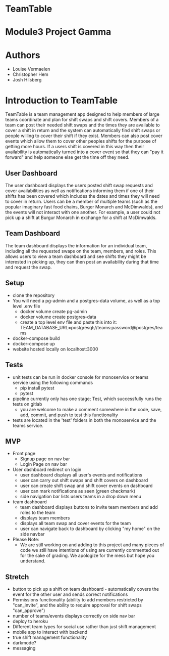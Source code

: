 # TeamTable

# Module3 Project Gamma

# Authors
  - Louise Vermaelen
  - Christopher Hem
  - Josh Hilsberg

# Introduction to TeamTable
TeamTable is a team management app designed to help members of large teams coordinate and plan for shift swaps and shift covers. Members of a team can post their needed shift swaps and the times they are available to cover a shift in return and the system can automatically find shift swaps or people willing to cover their shift if they exist. Members can also post cover events which allow them to cover other peoples shifts for the purpose of getting more hours. If a users shift is covered in this way then their availability is automatically turned into a cover event so that they can "pay it forward" and help someone else get the time off they need.

## User Dashboard
The user dashboard displays the users posted shift swap requests and cover availabilities as well as notifications informing them if one of their shifts has been covered which includes the dates and times they will need to cover in return. Users can be a member of multiple teams (such as the popular imaginary fast food chains, Burger Monarch and McDimwalds), and the events will not interact with one another. For example, a user could not pick up a shift at Burgur Monarch in exchange for a shift at McDimwalds. 

## Team Dashboard
The team dashboard displays the information for an individual team, including all the requested swaps on the team, members, and roles. This allows users to view a team dashboard and see shifts they might be interested in picking up, they can then post an availability during that time and request the swap. 

## Setup
  - clone the repository
  - You will need a pg-admin and a postgres-data volume, as well as a top level .env file
    - docker volume create pg-admin
    - docker volume create postgres-data
    - create a top level env file and paste this into it: TEAM_DATABASE_URL=postgresql://teams:password@postgres/teams
  - docker-compose build
  - docker-compose up
  - website hosted locally on localhost:3000

## Tests
  - unit tests can be run in docker console for monoservice or teams service using the following commands
    - pip install pytest
    - pytest
  - pipeline currently only has one stage; Test, which successfully runs the tests on gitlab
    - you are welcome to make a comment somewhere in the code, save, add, commit, and push to test this functionality
  - tests are located in the 'test' folders in both the monoservice and the teams service.
  
## MVP
  - Front page
    - Signup page on nav bar
    - Login Page on nav bar
  - User dashboard redirect on login
    - user dashboard displays all user's events and notifications
    - user can carry out shift swaps and shift covers on dashboard
    - user can create shift swap and shift cover events on dashboard
    - user can mark notifications as seen (green checkmark)
    - side navigation bar lists users teams in a drop down menu
  - team dashboard
    - team dashboard displays buttons to invite team members and add roles to the team
    - displays team members
    - displays all team swap and cover events for the team
    - user can navigate back to dashboard by clicking "my home" on the side navbar
  - Please Note:
    - We are still working on and adding to this project and many pieces of code we still have intentions of using are currently commented out for the sake of grading. We apologize for the mess but hope you understand.

## Stretch
  - button to pick up a shift on team dashboard - automatically covers the event for the other user and sends correct notifications
  - Permissions functionality (ability to add members restricted by "can_invite", and the ability to require approval for shift swaps "can_approve")
  - number of teams/events displays correctly on side nav bar
  - deploy to heroku
  - Different team types for social use rather than just shift management
  - mobile app to interact with backend
  - true shift management functionality
  - darkmode?
  - messaging

